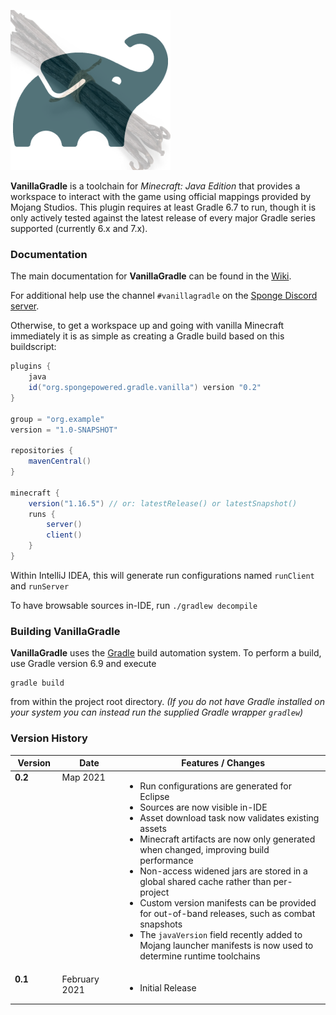 ![VanillaGradle Logo](docs/logo.png?raw=true)

**VanillaGradle** is a toolchain for *Minecraft: Java Edition* that provides a workspace to interact with the game using official mappings provided 
by Mojang Studios. This plugin requires at least Gradle 6.7 to run, though it is only actively tested against the latest release of every major Gradle 
series supported (currently 6.x and 7.x).

### Documentation

The main documentation for **VanillaGradle** can be found in the [Wiki](../../wiki).

For additional help use the channel `#vanillagradle` on the [Sponge Discord server](https://discord.gg/sponge).

Otherwise, to get a workspace up and going with vanilla Minecraft immediately it 
is as simple as creating a Gradle build based on this buildscript:

```gradle
plugins {
    java
    id("org.spongepowered.gradle.vanilla") version "0.2"
}

group = "org.example"
version = "1.0-SNAPSHOT"

repositories {
    mavenCentral()
}

minecraft {
    version("1.16.5") // or: latestRelease() or latestSnapshot()
    runs {
        server()
        client()
    }
}
```

Within IntelliJ IDEA, this will generate run configurations named `runClient` and `runServer`

To have browsable sources in-IDE, run `./gradlew decompile`

### Building VanillaGradle
**VanillaGradle** uses the [Gradle](http://gradle.org/) build automation system. To
perform a build, use Gradle version 6.9 and execute

    gradle build

from within the project root directory. *(If you do not have Gradle installed on
your system you can instead run the supplied Gradle wrapper `gradlew`)*

### Version History

<table width="100%">
  <thead>
    <tr>
      <th width="15%">Version</th>
      <th width="20%">Date</th>
      <th width="65%">Features / Changes</th>
    </tr>
  </thead>
  <tbody>
    <tr>
      <td valign="top"><b>0.2</b></td>
      <td valign="top">Map 2021</td>
      <td valign="top">
        <ul>
          <li>Run configurations are generated for Eclipse</li>
          <li>Sources are now visible in-IDE</li>
          <li>Asset download task now validates existing assets</li>
          <li>Minecraft artifacts are now only generated when changed, improving build performance</li>
          <li>Non-access widened jars are stored in a global shared cache rather than per-project</li>
          <li>Custom version manifests can be provided for out-of-band releases, such as combat snapshots</li>
          <li>The <code>javaVersion</code> field recently added to Mojang launcher manifests is now used to determine runtime toolchains</li>
        </ul>
      </td>
    </tr>
    <tr>
      <td valign="top"><b>0.1</b></td>
      <td valign="top">February 2021</td>
      <td valign="top">
        <ul>
          <li>Initial Release</li>
        </ul>
      </td>
    </tr>
  </tbody>
</table>

